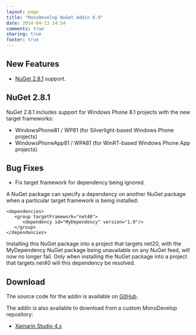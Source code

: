 ```yaml
---
layout: page
title: "MonoDevelop NuGet Addin 0.9"
date: 2014-04-13 14:54
comments: true
sharing: true
footer: true
---
```


## New Features

* [NuGet 2.8.1](http://docs.nuget.org/docs/release-notes/nuget-2.8.1) support.

## NuGet 2.8.1

NuGet 2.8.1 includes support for Windows Phone 8.1 projects with the new target frameworks:

* WindowsPhone81 / WP81 (for Silverlight-based Windows Phone projects)
* WindowsPhoneApp81 / WPA81 (for WinRT-based Windows Phone App projects)

## Bug Fixes

* Fix target framework for dependency being ignored.

A NuGet package can specify a dependency on another NuGet package when
a particular target framework is being installed:

    <dependencies>
       <group targetFramework="net40">
          <dependency id="MyDependency" version="1.0"/>
       </group>
    </dependencies>

Installing this NuGet package into a project that targets net20, with
the MyDependency NuGet package being unavailable on any NuGet feed, will now no longer fail.
Only when installing the NuGet package into a project that targets net40
will this dependency be resolved.

## Download

The source code for the addin is available on [GitHub](https://github.com/mrward/monodevelop-nuget-addin).

The addin is also available to download from a custom MonoDevelop repository:

* [Xamarin Studio 4.x](http://mrward.github.com/monodevelop-nuget-addin-repository/4.0/main.mrep)
